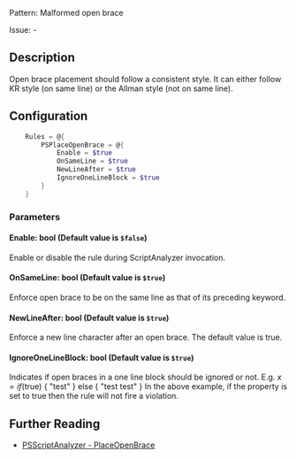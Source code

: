 Pattern: Malformed open brace

Issue: -

## Description

Open brace placement should follow a consistent style. It can either follow KR style (on same line) or the Allman style (not on same line).

## Configuration

```powershell
    Rules = @{
        PSPlaceOpenBrace = @{
            Enable = $true
            OnSameLine = $true
            NewLineAfter = $true
            IgnoreOneLineBlock = $true
        }
    }
```

### Parameters

#### Enable: bool (Default value is `$false`)

Enable or disable the rule during ScriptAnalyzer invocation.

#### OnSameLine: bool (Default value is `$true`)

Enforce open brace to be on the same line as that of its preceding keyword.

#### NewLineAfter: bool (Default value is `$true`)

Enforce a new line character after an open brace. The default value is true.

#### IgnoreOneLineBlock: bool (Default value is `$true`)

Indicates if open braces in a one line block should be ignored or not.
E.g. $x = if ($true) { "test" } else { "test test" }
In the above example, if the property is set to true then the rule will not fire a violation.

## Further Reading

* [PSScriptAnalyzer - PlaceOpenBrace](https://github.com/PowerShell/PSScriptAnalyzer/blob/master/RuleDocumentation/PlaceOpenBrace.md)
